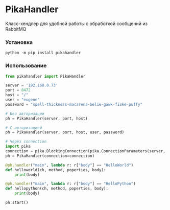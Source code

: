 # PikaHandler

Класс-хендлер для удобной работы с обработкой сообщений из RabbitMQ 

### Установка

```shell script
python -m pip install pikahandler
```

### Использование

```python
from pikahandler import PikaHandler

server = '192.168.0.73'
port = 8472
host = "/"
user = "eugene"
password = "spell-thickness-macarena-belie-gawk-fiske-puffy"

# Без авторизации
ph = PikaHandler(server, port, host)

# С авторизацией
ph = PikaHandler(server, port, host, user, password)

# Через connection
import pika
connection = pika.BlockingConnection(pika.ConnectionParameters(server, port, host))
ph = PikaHandler(connection=connection)

@ph.handler("main", lambda r: r["body"] == "HelloWorld")
def helloworld(ch, method, poperties, body):
    print(body)

@ph.handler("main", lambda r: r["body"] == "HelloPython")
def hellopython(ch, method, poperties, body):
    print(body)

ph.start()
```